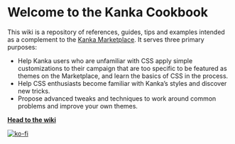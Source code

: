 # Welcome to the Kanka Cookbook

This wiki is a repository of references, guides, tips and examples intended as a complement to the [Kanka Marketplace](https://marketplace.kanka.io/). It serves three primary purposes:

* Help Kanka users who are unfamiliar with CSS apply simple customizations to their campaign that are too specific to be featured as themes on the Marketplace, and learn the basics of CSS in the process.
* Help CSS enthusiasts become familiar with Kanka’s styles and discover new tricks.
* Propose advanced tweaks and techniques to work around common problems and improve your own themes.

**[Head to the wiki](https://github.com/Salvatos/Kanka-Cookbook/wiki)**

[![ko-fi](https://ko-fi.com/img/githubbutton_sm.svg)](https://ko-fi.com/K3K6BVTF4)

